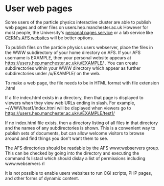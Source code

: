 # User web pages

Some users of the particle physics interactive cluster are able to publish web pages and other 
files on users.hep.manchester.ac.uk However for most people, the University's 
[personal pages service](https://personalpages.manchester.ac.uk/personalwebpages.html) or a 
lab service like 
[CERN's AFS websites](https://espace.cern.ch/webservices-help/websitemanagement/ConfiguringAFSSites/Pages/PermissionsforyourAFSfolder.aspx)
will be better options.

To publish files on the particle physics users webserver, place the files in the WWW subdirectory 
of your home directory on AFS. If your AFS username is EXAMPLE, then your personal website 
appears at https://users.hep.manchester.ac.uk/u/EXAMPLE/ . You can create subdirectories 
within your WWW directory which appear as further subdirectories under /u/EXAMPLE/ on 
the web. 

To make a web page, the file needs to be in HTML format with file extension .html 

If a file index.html exists in a directory, then that page is displayed to viewers when
they view web URLs ending in slash. For example, ~/WWW/test1/index.html will be displayed
when viewers go to https://users.hep.manchester.ac.uk/u/EXAMPLE/test1/ 

If no index.html file exists, then a directory listing of all files in that directory and 
the names of any subdirectories is shown. This is a convenient way to publish sets of 
documents, but can allow welcome visitors to browse around and find things you don't want 
them to see.

The AFS directories should be readable by the AFS www:webservers group. This can be checked
by going into the directory and executing the command fs listacl which should dislay a list 
of permissions including   www:webservers rl

It is not possible to enable users websites to run CGI scripts, PHP pages, and other forms of
dynamic content. 
